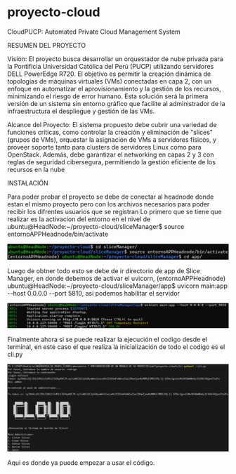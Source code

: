 # proyecto-cloud

CloudPUCP: Automated Private Cloud Management System

RESUMEN DEL PROYECTO 

Visión: El proyecto busca desarrollar un orquestador de nube privada para la Pontificia Universidad Católica del Perú (PUCP) utilizando servidores DELL PowerEdge R720. El objetivo es permitir la creación dinámica de topologías de máquinas virtuales (VMs) conectadas en capa 2, con un enfoque en automatizar el aprovisionamiento y la gestión de los recursos, minimizando el riesgo de error humano. Esta solución será la primera versión de un sistema sin entorno gráfico que facilite al administrador de la infraestructura el despliegue y gestión de las VMs.

Alcance del Proyecto: El sistema propuesto debe cubrir una variedad de funciones críticas, como controlar la creación y eliminación de "slices" (grupos de VMs), orquestar la asignación de VMs a servidores físicos, y proveer soporte tanto para clusters de servidores Linux como para OpenStack. Además, debe garantizar el networking en capas 2 y 3 con reglas de seguridad cibersegura, permitiendo la gestión eficiente de los recursos en la nube

INSTALACIÓN 

Para poder probar el proyecto se debe de conectar al headnode donde estan el mismo proyecto pero con los archivos necesarios para poder recibir los difrentes usuarios que se registran
Lo primero que se tiene que realizar es la activacion del entorno en el nivel de ubuntu@HeadNode:~/proyecto-cloud/sliceManager$ source entornoAPPHeadnode/bin/activate

![alt text](image-1.png)

Luego de obtner todo esto se debe de ir directorio de app de Slice Manager, en donde debemos de activar el uvicorn, (entornoAPPHeadnode) ubuntu@HeadNode:~/proyecto-cloud/sliceManager/app$ uvicorn main:app --host 0.0.0.0 --port 5810, asi podemos habilitar el servidor

![alt text](image.png)

Finalmente ahora si se puede realizar la ejecución el codigo desde el terminal, en este caso el que realiza la inicialización de todo el codigo es el cli.py 

![alt text](image-2.png)

Aqui es donde ya puede empezar a usar el código. 






